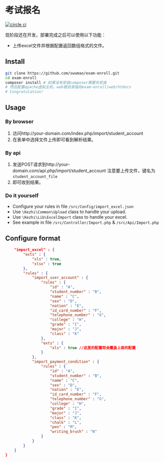 # 考试报名

[![circle ci](https://circleci.com/gh/swumao/exam-enroll.svg?style=shield&circle-token=b14acf911433d315298235b0c2fbf7b2670a92a8)](https://circleci.com/gh/plotly/plotly.js)

现阶段还在开发，部署完成之后可以使用以下功能：

- 上传excel文件并根据配置返回数组格式的文件。

## Install
```bash
git clone https://github.com/swumao/exam-enroll.git
cd exam-enroll
composer install # 如果没有安装composer需要先安装
# 然后配置apache虚拟主机，web根目录指向exam-enroll/web/htdocs
# Congratulation!
```

## Usage

### By browser

1. 访问http://your-domain.com/index.php/import/student_account
2. 在表单中选择文件上传即可看到解析结果。

### By api

1. 发送POST请求到http://your-domain.com/api.php/import/student_account 注意要上传文件，键名为`student_account_file`
2. 即可收到结果。

### Do it yourself

- Configure your rules in file `/src/Config/import_excel.json`
- Use `\Kezhi\Common\Upload` class to handle your upload.
- Use `\Kezhi\Lib\ExcelImport` class to handle your excel.
- See example in file `/src/Controller/Import.php` & `/src/Api/Import.php`

## Configure format

```json
    "import_excel" : {
        "exts" : {
            "xls" : true,
            "xlsx" : true
        },
        "rules" : {
            "import_user_account" : {
                "rules" : {
                    "id" : "A",
                    "student_number" : "B",
                    "name" : "C",
                    "sex" : "D",
                    "nation" : "E",
                    "id_card_number" : "F",
                    "telephone_number" : "G",
                    "college" : "H",
                    "grade" : "I",
                    "major" : "J",
                    "class" : "K"
                },
                "exts" : {
                    "xls" : true //这里的配置将会覆盖上面的配置
                }
            },
            "import_payment_condition" : {
                "rules" : {
                    "id" : "A",
                    "student_number" : "B",
                    "name" : "C",
                    "sex" : "D",
                    "nation" : "E",
                    "id_card_number" : "F",
                    "telephone_number" : "G",
                    "college" : "H",
                    "grade" : "I",
                    "major" : "J",
                    "class" : "K",
                    "chalk" : "L",
                    "pen" : "M",
                    "writing_brush" : "N"
                }
            }
        }
    }
}

```
